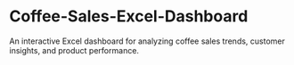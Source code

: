# Coffee-Sales-Excel-Dashboard
An interactive Excel dashboard for analyzing coffee sales trends, customer insights, and product performance.
